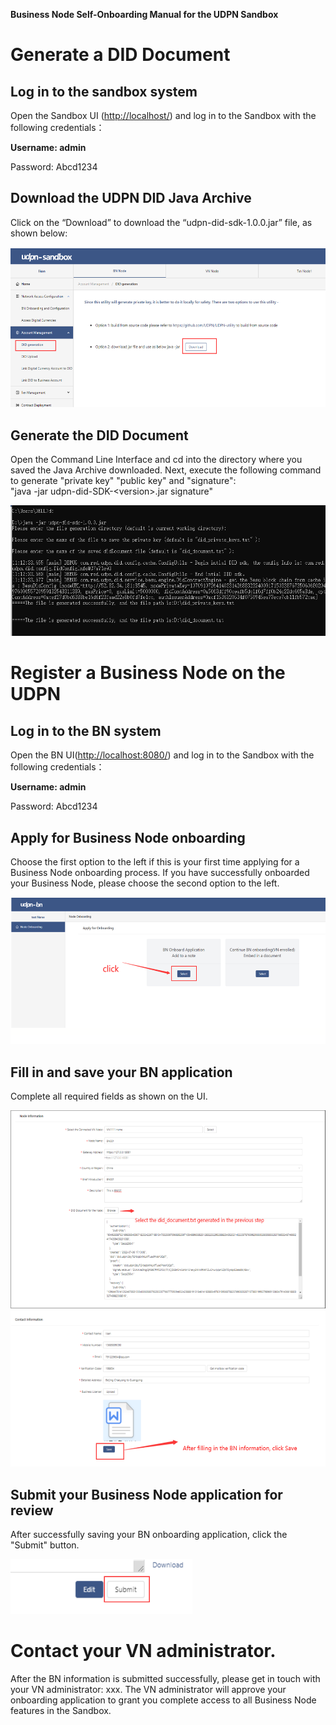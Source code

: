 **Business Node Self-Onboarding Manual for the UDPN Sandbox**



Generate a DID Document
==========================

Log in to the sandbox system
----------------------------

Open the Sandbox UI (<http://localhost/>) and log in to the Sandbox with the following credentials：

**Username: admin**

Password: Abcd1234

Download the UDPN DID Java Archive
-------------------------------

Click on the “Download” to download the “udpn-did-sdk-1.0.0.jar” file, as shown below:

<img src="./media/image1.png" style="width:5.76667in;height:2.67292in" />

Generate the DID Document
--------------------------

Open the Command Line Interface and cd into the directory where you saved the Java Archive downloaded.
Next, execute the following command to generate "private key" "public key" and "signature": <br/> "java -jar udpn-did-SDK-&lt;version&gt;.jar signature"


<img src="./media/image2.png" style="width:5.76389in;height:2.17639in" />

Register a Business Node on the UDPN
====================================



Log in to the BN system
-----------------------

Open the BN UI([<span
class="underline">http://localhost:8080/</span>](http://localhost:8080/))
 and log in to the Sandbox with the following credentials：

**Username: admin**

Password: Abcd1234

Apply for Business Node onboarding
----------------------

Choose the first option to the left if this is your first time applying for a Business Node onboarding process.
If you have successfully onboarded your Business Node, please choose the second option to the left.

<img src="./media/image3.png" style="width:5.76458in;height:2.45347in" />

Fill in and save your BN application
-------------------------------

Complete all required fields as shown on the UI.

<img src="./media/image4.png" style="width:5.76042in;height:3.29722in" />

<img src="./media/image5.png" style="width:5.75903in;height:2.60903in" />

Submit your Business Node application for review
-------------------------

After successfully saving your BN onboarding application, click the "Submit" button.


<img src="./media/image6.png" style="width:3.02917in;height:0.91319in" />

Contact your VN administrator.
========================

After the BN information is submitted successfully, please get in touch with your VN administrator: xxx. The VN administrator will approve your onboarding application to grant you complete access to all Business Node features in the Sandbox.

